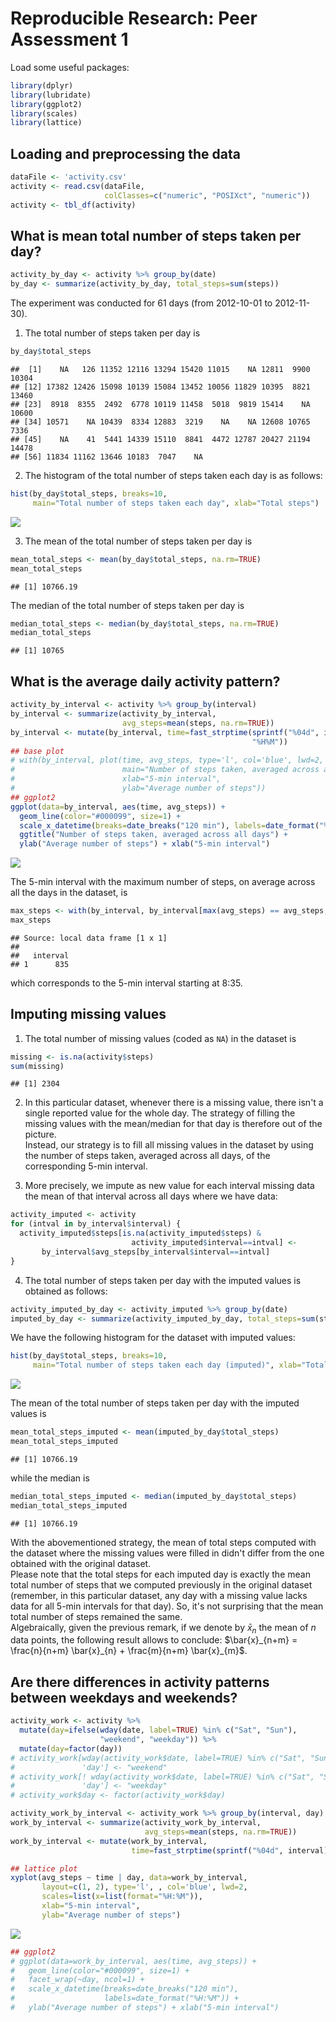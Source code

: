 # Reproducible Research: Peer Assessment 1




Load some useful packages:

```r
library(dplyr)
library(lubridate)
library(ggplot2)
library(scales)
library(lattice)
```


## Loading and preprocessing the data

```r
dataFile <- 'activity.csv'
activity <- read.csv(dataFile,
                     colClasses=c("numeric", "POSIXct", "numeric"))
activity <- tbl_df(activity)
```

## What is mean total number of steps taken per day?

```r
activity_by_day <- activity %>% group_by(date)
by_day <- summarize(activity_by_day, total_steps=sum(steps))
```


The experiment was conducted for 61 days
(from 2012-10-01 to 2012-11-30).

1. The total number of steps taken per day is

```r
by_day$total_steps
```

```
##  [1]    NA   126 11352 12116 13294 15420 11015    NA 12811  9900 10304
## [12] 17382 12426 15098 10139 15084 13452 10056 11829 10395  8821 13460
## [23]  8918  8355  2492  6778 10119 11458  5018  9819 15414    NA 10600
## [34] 10571    NA 10439  8334 12883  3219    NA    NA 12608 10765  7336
## [45]    NA    41  5441 14339 15110  8841  4472 12787 20427 21194 14478
## [56] 11834 11162 13646 10183  7047    NA
```

2. The histogram of the total number of steps taken each day is as follows:

```r
hist(by_day$total_steps, breaks=10,
     main="Total number of steps taken each day", xlab="Total steps")
```

![](figure/histogram_total_steps-1.png) 

3. The mean of the total number of steps taken per day is

```r
mean_total_steps <- mean(by_day$total_steps, na.rm=TRUE)
mean_total_steps
```

```
## [1] 10766.19
```

The median of the total number of steps taken per day is

```r
median_total_steps <- median(by_day$total_steps, na.rm=TRUE)
median_total_steps
```

```
## [1] 10765
```

[//]: # (**zero** for all 53 days without
missing values. Indeed, there are 0
days where the median is not zero.)

## What is the average daily activity pattern?

```r
activity_by_interval <- activity %>% group_by(interval)
by_interval <- summarize(activity_by_interval,
                         avg_steps=mean(steps, na.rm=TRUE))
by_interval <- mutate(by_interval, time=fast_strptime(sprintf("%04d", interval),
                                                      "%H%M"))
## base plot
# with(by_interval, plot(time, avg_steps, type='l', col='blue', lwd=2,
#                        main="Number of steps taken, averaged across all days",
#                        xlab="5-min interval",
#                        ylab="Average number of steps"))
## ggplot2
ggplot(data=by_interval, aes(time, avg_steps)) + 
  geom_line(color="#000099", size=1) +
  scale_x_datetime(breaks=date_breaks("120 min"), labels=date_format("%H:%M")) +
  ggtitle("Number of steps taken, averaged across all days") +
  ylab("Average number of steps") + xlab("5-min interval")
```

![](figure/average_daily_activity-1.png) 

The 5-min interval with the maximum number of steps, on average across all the
days in the dataset, is

```r
max_steps <- with(by_interval, by_interval[max(avg_steps) == avg_steps, 1])
max_steps
```

```
## Source: local data frame [1 x 1]
## 
##   interval
## 1      835
```

which corresponds to the 5-min interval starting at
8:35.


## Imputing missing values
1. The total number of missing values (coded as `NA`) in the dataset is

```r
missing <- is.na(activity$steps)
sum(missing)
```

```
## [1] 2304
```

2. In this particular dataset, whenever there is a missing value, there isn't a
single reported value for the whole day. The strategy of filling the missing
values with the mean/median for that day is therefore out of the picture.  
Instead, our strategy is to fill all missing values in the dataset by using the
number of steps taken, averaged across all days, of the corresponding 5-min
interval. 

3. More precisely, we impute as new value for each interval missing data
the mean of that interval across all days where we have data:

```r
activity_imputed <- activity
for (intval in by_interval$interval) {
  activity_imputed$steps[is.na(activity_imputed$steps) &
                           activity_imputed$interval==intval] <-
       by_interval$avg_steps[by_interval$interval==intval]
}
```

4. The total number of steps taken per day with the imputed values is obtained
as follows:

```r
activity_imputed_by_day <- activity_imputed %>% group_by(date)
imputed_by_day <- summarize(activity_imputed_by_day, total_steps=sum(steps))
```
We have the following histogram for the dataset with imputed values:

```r
hist(by_day$total_steps, breaks=10,
     main="Total number of steps taken each day (imputed)", xlab="Total steps")
```

![](figure/histogram_total_steps_imputed-1.png) 

The mean of the total number of steps taken per day with the imputed values is

```r
mean_total_steps_imputed <- mean(imputed_by_day$total_steps)
mean_total_steps_imputed
```

```
## [1] 10766.19
```
while the median is

```r
median_total_steps_imputed <- median(imputed_by_day$total_steps)
median_total_steps_imputed
```

```
## [1] 10766.19
```

With the abovementioned strategy, the mean of total steps computed with the
dataset where the missing values were filled in didn't differ from the
one obtained with the original dataset.  
Please note that the total steps for each imputed day is exactly the mean total
number of steps that we computed previously in the original dataset (remember,
in this particular dataset, any day with a missing value lacks data for all
5-min intervals for that day). So, it's not surprising that the mean total
number of steps remained the same.  
Algebraically, given the previous remark, if we denote by $\bar{x}_{n}$ the mean
of $n$ data points, the following result allows to conclude:
$\bar{x}_{n+m} = \frac{n}{n+m} \bar{x}_{n} + \frac{m}{n+m} \bar{x}_{m}$.


## Are there differences in activity patterns between weekdays and weekends?

```r
activity_work <- activity %>%
  mutate(day=ifelse(wday(date, label=TRUE) %in% c("Sat", "Sun"),
                    "weekend", "weekday")) %>%
  mutate(day=factor(day))
# activity_work[wday(activity_work$date, label=TRUE) %in% c("Sat", "Sun"),
#               'day'] <- "weekend"
# activity_work[! wday(activity_work$date, label=TRUE) %in% c("Sat", "Sun"),
#               'day'] <- "weekday"
# activity_work$day <- factor(activity_work$day)
```


```r
activity_work_by_interval <- activity_work %>% group_by(interval, day)
work_by_interval <- summarize(activity_work_by_interval,
                              avg_steps=mean(steps, na.rm=TRUE))
work_by_interval <- mutate(work_by_interval,
                           time=fast_strptime(sprintf("%04d", interval),"%H%M"))

## lattice plot
xyplot(avg_steps ~ time | day, data=work_by_interval,
       layout=c(1, 2), type='l', , col='blue', lwd=2,
       scales=list(x=list(format="%H:%M")),
       xlab="5-min interval",
       ylab="Average number of steps")
```

![](figure/average_daily_activity_work-1.png) 

```r
## ggplot2
# ggplot(data=work_by_interval, aes(time, avg_steps)) +
#   geom_line(color="#000099", size=1) +
#   facet_wrap(~day, ncol=1) +
#   scale_x_datetime(breaks=date_breaks("120 min"),
#                    labels=date_format("%H:%M")) +
#   ylab("Average number of steps") + xlab("5-min interval")
```

